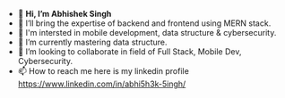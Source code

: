 - 👋 **Hi, I’m Abhishek Singh**
- 👀 I’ll bring the expertise of backend and frontend using MERN stack.
- 👀 I'm intersted in mobile development, data structure & cybersecurity.
- 🌱 I’m currently mastering data structure.
- 💞️ I’m looking to collaborate in field of Full Stack, Mobile Dev, Cybersecurity.
- 📫 How to reach me here is my linkedin profile https://www.linkedin.com/in/abhi5h3k-5ingh/

<!---
abhi5h3k-5ingh/abhi5h3k-5ingh is a ✨ special ✨ repository because its `README.md` (this file) appears on your GitHub profile.
You can click the Preview link to take a look at your changes.
--->
